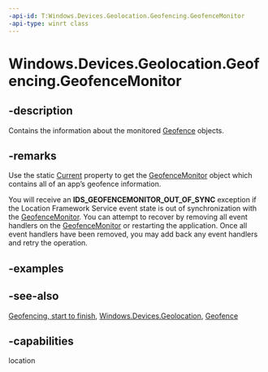 ```yaml
---
-api-id: T:Windows.Devices.Geolocation.Geofencing.GeofenceMonitor
-api-type: winrt class
---
```


<!-- Class syntax.
public class GeofenceMonitor : Windows.Devices.Geolocation.Geofencing.IGeofenceMonitor
-->

# Windows.Devices.Geolocation.Geofencing.GeofenceMonitor

## -description
Contains the information about the monitored [Geofence](geofence.md) objects.

## -remarks
Use the static [Current](geofencemonitor_current.md) property to get the [GeofenceMonitor](geofencemonitor.md) object which contains all of an app’s geofence information.

You will receive an **IDS_GEOFENCEMONITOR_OUT_OF_SYNC** exception if the Location Framework Service event state is out of synchronization with the [GeofenceMonitor](geofencemonitor.md). You can attempt to recover by removing all event handlers on the [GeofenceMonitor](geofencemonitor.md) or restarting the application. Once all event handlers have been removed, you may add back any event handlers and retry the operation.

## -examples

## -see-also
[Geofencing, start to finish](https://msdn.microsoft.com/library/eee6b589-2eab-4279-ac61-22bfa5e06d8e), [Windows.Devices.Geolocation](windows_devices_geolocation_geofencing.md), [Geofence](geofence.md)
## -capabilities
location
